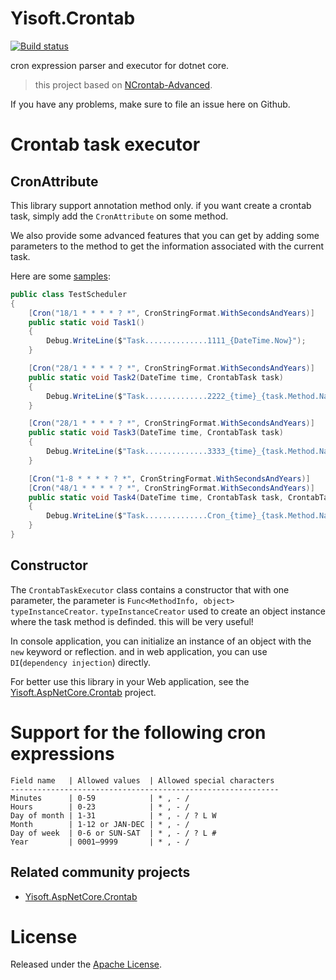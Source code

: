 ﻿# Yisoft.Crontab #

[![Build status](https://ci.appveyor.com/api/projects/status/mgms413qy8s0y181?svg=true)](https://ci.appveyor.com/project/yiteam/crontab)

cron expression parser and executor for dotnet core.

> this project based on [NCrontab-Advanced](https://github.com/jcoutch/NCrontab-Advanced).

If you have any problems, make sure to file an issue here on Github.

# Crontab task executor #

## CronAttribute ##
This library support annotation method only. if you want create a crontab task, simply add the `CronAttribute` on some method.

We also provide some advanced features that you can get by adding some parameters to the method to get the information associated with the current task.

Here are some [samples](sample):
```csharp
public class TestScheduler
{
	[Cron("18/1 * * * * ? *", CronStringFormat.WithSecondsAndYears)]
	public static void Task1()
	{
		Debug.WriteLine($"Task..............1111_{DateTime.Now}");
	}

	[Cron("28/1 * * * * ? *", CronStringFormat.WithSecondsAndYears)]
	public static void Task2(DateTime time, CrontabTask task)
	{
		Debug.WriteLine($"Task..............2222_{time}_{task.Method.Name}");
	}

	[Cron("28/1 * * * * ? *", CronStringFormat.WithSecondsAndYears)]
	public static void Task3(DateTime time, CrontabTask task)
	{
		Debug.WriteLine($"Task..............3333_{time}_{task.Method.Name}");
	}

	[Cron("1-8 * * * * ? *", CronStringFormat.WithSecondsAndYears)]
	[Cron("48/1 * * * * ? *", CronStringFormat.WithSecondsAndYears)]
	public static void Task4(DateTime time, CrontabTask task, CrontabTaskExecutor taskExecutor)
	{
		Debug.WriteLine($"Task..............Cron_{time}_{task.Method.Name}_{taskExecutor.Tasks.Count}");
	}
}
```

## Constructor ##

The `CrontabTaskExecutor` class contains a constructor that with one parameter, the parameter is `Func<MethodInfo, object> typeInstanceCreator`. `typeInstanceCreator` used to create an object instance where the task method is definded. this will be very useful!

In console application, you can initialize an instance of an object with the `new` keyword or reflection. and in web application, you can use `DI`(`dependency injection`) directly.

For better use this library in your Web application, see the [Yisoft.AspNetCore.Crontab](https://github.com/yisoft-aspnet/crontab) project.

# Support for the following cron expressions #

```
Field name   | Allowed values  | Allowed special characters
------------------------------------------------------------
Minutes      | 0-59            | * , - /
Hours        | 0-23            | * , - /
Day of month | 1-31            | * , - / ? L W
Month        | 1-12 or JAN-DEC | * , - /
Day of week  | 0-6 or SUN-SAT  | * , - / ? L #
Year         | 0001–9999       | * , - /
```

## Related community projects
* [Yisoft.AspNetCore.Crontab](https://github.com/yisoft-aspnet/crontab)

# License
Released under the [Apache License](License.txt).